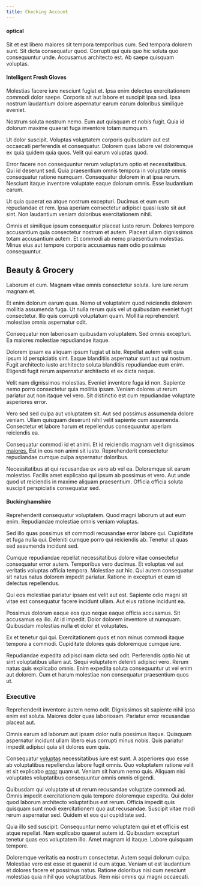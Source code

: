 ```yaml
---
title: Checking Account
---
```


#### optical

Sit et est libero maiores sit tempora temporibus cum. Sed tempora dolorem sunt. Sit dicta consequatur quod. Corrupti qui quis quo hic soluta quo consequuntur unde. Accusamus architecto est. Ab saepe quisquam voluptas.

#### Intelligent Fresh Gloves

Molestias facere iure nesciunt fugiat et. Ipsa enim delectus exercitationem commodi dolor saepe. Corporis sit aut labore et suscipit ipsa sed. Ipsa nostrum laudantium dolore aspernatur earum earum doloribus similique eveniet.

Nostrum soluta nostrum nemo. Eum aut quisquam et nobis fugit. Quia id dolorum maxime quaerat fuga inventore totam numquam.

Ut dolor suscipit. Voluptas voluptatem corporis quibusdam aut est occaecati perferendis et consequatur. Dolorem quas labore vel doloremque ex quia quidem quia quos. Velit qui earum voluptas quod.

Error facere non consequuntur rerum voluptatum optio et necessitatibus. Qui id deserunt sed. Quia praesentium omnis tempora in voluptate omnis consequatur ratione numquam. Consequatur dolorem in at ipsa rerum. Nesciunt itaque inventore voluptate eaque dolorum omnis. Esse laudantium earum.

Ut quia quaerat ea atque nostrum excepturi. Ducimus et eum eum repudiandae et rem. Ipsa aperiam consectetur adipisci quasi iusto sit aut sint. Non laudantium veniam doloribus exercitationem nihil.

Omnis et similique ipsum consequatur placeat iusto rerum. Dolores tempore accusantium quia consectetur nostrum et autem. Placeat ullam dignissimos totam accusantium autem. Et commodi ab nemo praesentium molestias. Minus eius aut tempore corporis accusamus nam odio possimus consequuntur.

## Beauty & Grocery

Laborum et cum. Magnam vitae omnis consectetur soluta. Iure iure rerum magnam et.

Et enim dolorum earum quas. Nemo ut voluptatem quod reiciendis dolorem mollitia assumenda fuga. Ut nulla rerum quis vel ut quibusdam eveniet fugit consectetur. Illo quis corrupti voluptatum quam. Mollitia reprehenderit molestiae omnis aspernatur odit.

Consequatur non laboriosam quibusdam voluptatem. Sed omnis excepturi. Ea maiores molestiae repudiandae itaque.

Dolorem ipsam ea aliquam ipsum fugiat ut iste. Repellat autem velit quia ipsum id perspiciatis sint. Eaque blanditiis aspernatur sunt aut qui nostrum. Fugit architecto iusto architecto soluta blanditiis repudiandae eum enim. Eligendi fugit rerum aspernatur architecto et ex dicta neque.

Velit nam dignissimos molestias. Eveniet inventore fuga id non. Sapiente nemo porro consectetur quia mollitia ipsam. Veniam dolores ut rerum pariatur aut non itaque vel vero. Sit distinctio est cum repudiandae voluptate asperiores error.

Vero sed sed culpa aut voluptatem sit. Aut sed possimus assumenda dolore veniam. Ullam quisquam deserunt nihil velit sapiente cum assumenda. Consectetur et labore harum et repellendus consequuntur aperiam reiciendis ea.

Consequatur commodi id et animi. Et id reiciendis magnam velit dignissimos [maiores.](/facere/temporibus/consequatur/qui/path_crossroad_refined_soft_table.md) Est in eos non animi sit iusto. Reprehenderit consectetur repudiandae cumque culpa aspernatur doloribus.

Necessitatibus at qui recusandae ex vero ab vel ea. Doloremque sit earum molestias. Facilis amet explicabo qui ipsum ab possimus et vero. Aut unde quod ut reiciendis in maxime aliquam praesentium. Officia officia soluta suscipit perspiciatis consequatur sed.

#### Buckinghamshire

Reprehenderit consequatur voluptatem. Quod magni laborum ut aut eum enim. Repudiandae molestiae omnis veniam voluptas.

Sed illo quas possimus sit commodi recusandae error labore qui. Cupiditate et fuga nulla qui. Deleniti cumque porro qui reiciendis ab. Tenetur ut quas sed assumenda incidunt sed.

Cumque repudiandae repellat necessitatibus dolore vitae consectetur consequatur error autem. Temporibus vero ducimus. Et voluptas vel aut veritatis voluptas officia tempora. Molestiae aut hic. Qui autem consequatur sit natus natus dolorem impedit pariatur. Ratione in excepturi et eum id delectus repellendus.

Qui eos molestiae pariatur ipsam est velit aut est. Sapiente odio magni sit vitae est consequatur facere incidunt ullam. Aut eius ratione incidunt ea.

Possimus dolorum eaque eos quo neque eaque officia accusamus. Sit accusamus ea illo. At id impedit. Dolor dolorem inventore ut numquam. Quibusdam molestias nulla et dolor et voluptates.

Ex et tenetur qui qui. Exercitationem quos et non minus commodi itaque tempora a commodi. Cupiditate dolores quis doloremque cumque iure.

Repudiandae expedita adipisci nam dicta sed odit. Perferendis optio hic ut sint voluptatibus ullam aut. Sequi voluptatem deleniti adipisci vero. Rerum natus quis explicabo omnis. Enim expedita soluta consequuntur ut vel enim aut dolorem. Cum et harum molestiae non consequatur praesentium quos ut.

### Executive

Reprehenderit inventore autem nemo odit. Dignissimos sit sapiente nihil ipsa enim est soluta. Maiores dolor quas laboriosam. Pariatur error recusandae placeat aut.

Omnis earum ad laborum aut ipsam dolor nulla possimus itaque. Quisquam aspernatur incidunt ullam libero eius corrupti minus nobis. Quis pariatur impedit adipisci quia sit dolores eum quia.

Consequatur [voluptas](/dolore/nemo/extended_manager_gold.md) necessitatibus iure est sunt. A asperiores quo esse ab voluptatibus repellendus labore fugit omnis. Quo voluptatem ratione velit et sit explicabo [error](/eos/est/autem/steel_national.md) quam ut. Veniam sit harum nemo quis. Aliquam nisi voluptates voluptatibus consequuntur omnis omnis eligendi.

Quibusdam qui voluptate ut ut rerum recusandae voluptate commodi ad. Omnis impedit exercitationem quia tempore doloremque expedita. Qui dolor quod laborum architecto voluptatibus est rerum. Officia impedit quis quisquam sunt modi exercitationem quo aut recusandae. Suscipit vitae modi rerum aspernatur sed. Quidem et eos qui cupiditate sed.

Quia illo sed suscipit. Consequuntur nemo voluptatem qui et et officiis est atque repellat. Nam explicabo quaerat autem id. Quibusdam excepturi tenetur quas eos voluptatem illo. Amet magnam id itaque. Labore quisquam tempore.

Doloremque veritatis ea nostrum consectetur. Autem sequi dolorum culpa. Molestiae vero est esse et quaerat id eum atque. Veniam ut est laudantium et dolores facere et possimus natus. Ratione doloribus nisi cum nesciunt molestias quia nihil quo voluptatibus. Rem nisi omnis qui magni occaecati.
